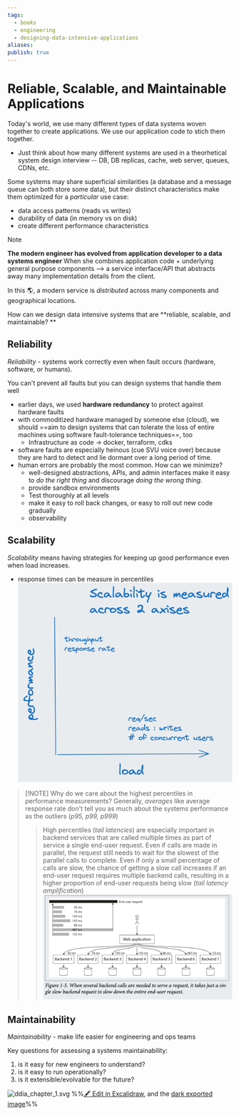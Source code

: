 ```yaml
---
tags:
  - books
  - engineering
  - designing-data-intensive-applications
aliases: 
publish: true
---
```

# Reliable, Scalable, and Maintainable Applications

Today's world, we use many different types of data systems woven together to create applications. We use our application code to stich them together.
- Just think about how many different systems are used in a theorhetical system design interview -- DB, DB replicas, cache, web server, queues, CDNs, etc.

Some systems may share superficial similarities (a database and a message queue can both store some data), but their distinct characteristics make them optimized for a *particular* use case:
- data access patterns (reads vs writes)
- durability of data (in memory vs on disk)
- create different performance characteristics

> [!NOTE] 
> **The modern engineer has evolved from application developer to a data systems engineer**
>When she combines application code + underlying general purpose components -->  a service interface/API that abstracts away many implementation details from the client. 


In this 🌎, a modern service is *distributed* across many components and geographical locations. 

How can we design data intensive systems that are **reliable, scalable, and maintainable? **

## Reliability
*Reliability* - systems work correctly even when fault occurs (hardware, software, or humans). 

You can't prevent all faults but you can design systems that handle them well
- earlier days, we used **hardware redundancy** to protect against hardware faults
- with commoditized hardware managed by someone else (cloud), we should ==aim to design systems that can tolerate the loss of entire machines using software fault-tolerance techniques==, too
	- Infrastructure as code -> docker, terraform, cdks
- software faults are especially heinous (cue SVU voice over) because they are hard to detect and lie dormant over a long period of time.
- human errors are probably the most common. How can we minimize?
	- well-designed abstractions, APIs, and admin interfaces make it easy to *do the right thing* and discourage *doing the wrong thing*.
	- provide sandbox environments
	- Test thoroughly at all levels
	- make it easy to roll back changes, or easy to roll out new code gradually
	- observability 


## Scalability
*Scalability* means having strategies for keeping up good performance even when load increases.
- response times can be measure in percentiles
![Pasted image 20231104201549.png](../images/Pasted%20image%2020231104201549.png)

> [!NOTE] Why do we care about the highest percentiles in performance measurements?
> Generally, *averages* like average response rate don't tell you as much about the systems performance as the outliers (*p95, p99, p999*)
> >High percentiles (*tail latencies*) are especially important in backend services that are called multiple times as part of service a single end-user request. Even if calls are made in parallel, the request still needs to wait for the slowest of the parallel calls to complete. 
> >Even if only a small percentage of calls are slow, the chance of getting a slow call increases if an end-user request requires multiple backend calls, resulting in a higher proportion of end-user requests being slow (*tail latency amplification*)
> ![Pasted image 20231104202337.png](../images/Pasted%20image%2020231104202337.png)
> >  

## Maintainability
*Maintainability* - make life easier for engineering and ops teams

Key questions for assessing a systems maintainability:
1. is it easy for new engineers to understand?
2. is it easy to run operationally?
3. is it extensible/evolvable for the future?


![ddia_chapter_1.svg](../images/ddia_chapter_1.svg)
%%[🖋 Edit in Excalidraw](../images/ddia_chapter_1.excalidraw.md), and the [dark exported image](ddia_chapter_1.dark.svg)%%